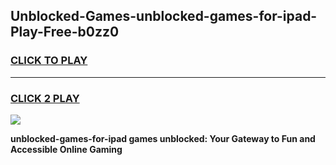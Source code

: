 
## Unblocked-Games-unblocked-games-for-ipad-Play-Free-b0zz0
<h3>
<a href="https://premium76.site?title=unblocked-games-for-ipad&ref=21A">CLICK TO PLAY</a></h3>
<hr>

<h3>
<a href="https://premium76.site?title=unblocked-games-for-ipad&ref=21A">CLICK 2 PLAY</a>
  
</h3>

<a href="https://premium76.site?title=unblocked-games-for-ipad&ref=21A"><img src="https://clearcache.store/games.png"></a>


**unblocked-games-for-ipad games unblocked: Your Gateway to Fun and Accessible Online Gaming**

